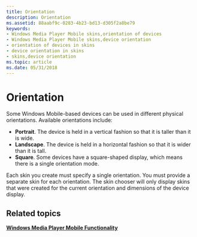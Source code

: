 ```yaml
---
title: Orientation
description: Orientation
ms.assetid: 88aabf9c-0283-4b23-bd13-d305f2a8be79
keywords:
- Windows Media Player Mobile skins,orientation of devices
- Windows Media Player Mobile skins,device orientation
- orientation of devices in skins
- device orientation in skins
- skins,device orientation
ms.topic: article
ms.date: 05/31/2018
---
```


# Orientation

Some Windows Mobile-based devices can be used in different physical orientations. Available orientations include:

-   **Portrait**. The device is held in a vertical fashion so that it is taller than it is wide.
-   **Landscape**. The device is held in a horizontal fashion so that it is wider than it is tall.
-   **Square**. Some devices have a square-shaped display, which means there is a single orientation mode.

Each skin you create must specify a single orientation. You must provide a separate skin for each orientation. The skin chooser will only display skins that were created for the current orientation and dimensions of the device display.

## Related topics

<dl> <dt>

[**Windows Media Player Mobile Functionality**](windows-media-player-mobile-functionality.md)
</dt> </dl>

 

 





